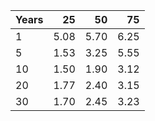 | Years |   25 |   50 |   75 |
|-------|-----:|-----:|-----:|
| 1     | 5.08 | 5.70 | 6.25 |
| 5     | 1.53 | 3.25 | 5.55 |
| 10    | 1.50 | 1.90 | 3.12 |
| 20    | 1.77 | 2.40 | 3.15 |
| 30    | 1.70 | 2.45 | 3.23 |
